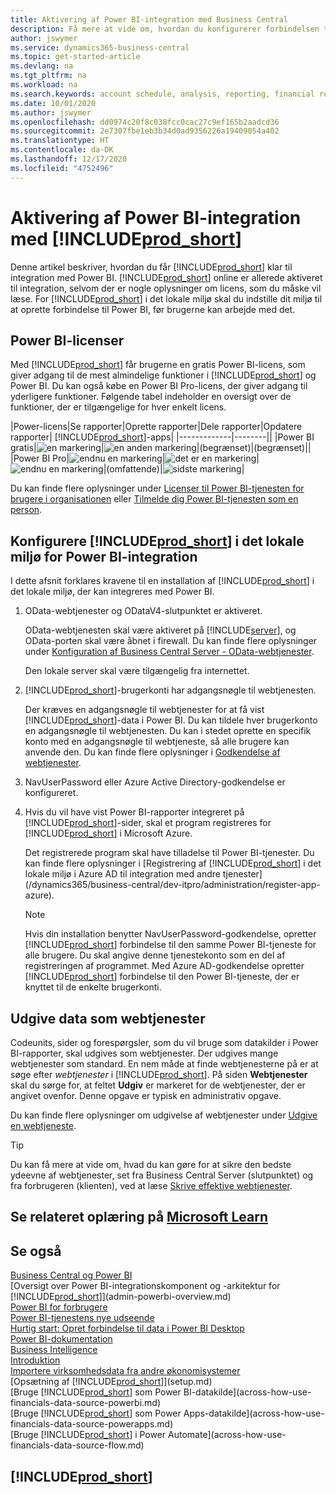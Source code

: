 ```yaml
---
title: Aktivering af Power BI-integration med Business Central
description: Få mere at vide om, hvordan du konfigurerer forbindelsen til Power bi, så du kan få indsigt, Business Intelligence og KPI'er i Business Central-data med de Business Central-apps til Power BI.
author: jswymer
ms.service: dynamics365-business-central
ms.topic: get-started-article
ms.devlang: na
ms.tgt_pltfrm: na
ms.workload: na
ms.search.keywords: account schedule, analysis, reporting, financial report, business intelligence, KPI
ms.date: 10/01/2020
ms.author: jswymer
ms.openlocfilehash: dd0974c20f8c038fcc0cac27c9ef165b2aadcd36
ms.sourcegitcommit: 2e7307fbe1eb3b34d0ad9356226a19409054a402
ms.translationtype: HT
ms.contentlocale: da-DK
ms.lasthandoff: 12/17/2020
ms.locfileid: "4752496"
---
```

# <a name="enabling-power-bi-integration-with-prod_short"></a>Aktivering af Power BI-integration med [!INCLUDE[prod_short](includes/prod_short.md)]

Denne artikel beskriver, hvordan du får [!INCLUDE[prod_short](includes/prod_short.md)] klar til integration med Power BI. [!INCLUDE[prod_short](includes/prod_short.md)] online er allerede aktiveret til integration, selvom der er nogle oplysninger om licens, som du måske vil læse. For [!INCLUDE[prod_short](includes/prod_short.md)] i det lokale miljø skal du indstille dit miljø til at oprette forbindelse til Power BI, før brugerne kan arbejde med det.

## <a name="power-bi-licensing"></a><a name="license"></a>Power BI-licenser

Med [!INCLUDE[prod_short](includes/prod_short.md)] får brugerne en gratis Power BI-licens, som giver adgang til de mest almindelige funktioner i [!INCLUDE[prod_short](includes/prod_short.md)] og Power BI. Du kan også købe en Power BI Pro-licens, der giver adgang til yderligere funktioner. Følgende tabel indeholder en oversigt over de funktioner, der er tilgængelige for hver enkelt licens.

|Power-licens|Se rapporter|Oprette rapporter|Dele rapporter|Opdatere rapporter| [!INCLUDE[prod_short](includes/prod_short.md)]-apps|
|-------------|--------||
|Power BI gratis|![en markering](media/check.png)|![en anden markering](media/check.png)|(begrænset)|(begrænset)||
|Power BI Pro|![endnu en markering](media/check.png)|![det er en markering](media/check.png)|![endnu en markering](media/check.png)|(omfattende)|![sidste markering](media/check.png)|

Du kan finde flere oplysninger under [Licenser til Power BI-tjenesten for brugere i organisationen](/power-bi/admin/service-admin-licensing-organization) eller [Tilmelde dig Power BI-tjenesten som en person](/power-bi/fundamentals/service-self-service-signup-for-power-bi).

## <a name="set-up-prod_short-on-premises-for-power-bi-integration"></a><a name="setup"></a>Konfigurere [!INCLUDE[prod_short](includes/prod_short.md)] i det lokale miljø for Power BI-integration

I dette afsnit forklares kravene til en installation af [!INCLUDE[prod_short](includes/prod_short.md)] i det lokale miljø, der kan integreres med Power BI.

1. OData-webtjenester og ODataV4-slutpunktet er aktiveret.

    OData-webtjenesten skal være aktiveret på [!INCLUDE[server](includes/server.md)], og OData-porten skal være åbnet i firewall. Du kan finde flere oplysninger under [Konfiguration af Business Central Server - OData-webtjenester](/dynamics365/business-central/dev-itpro/administration/configure-server-instance#ODataServices).
    
    Den lokale server skal være tilgængelig fra internettet.

2. [!INCLUDE[prod_short](includes/prod_short.md)]-brugerkonti har adgangsnøgle til webtjenesten.

    Der kræves en adgangsnøgle til webtjenester for at få vist [!INCLUDE[prod_short](includes/prod_short.md)]-data i Power BI. Du kan tildele hver brugerkonto en adgangsnøgle til webtjenesten. Du kan i stedet oprette en specifik konto med en adgangsnøgle til webtjeneste, så alle brugere kan anvende den. Du kan finde flere oplysninger i [Godkendelse af webtjenester](/dynamics365/business-central/dev-itpro/webservices/web-services-authentication#generate-a-web-service-access-key).

3. NavUserPassword eller Azure Active Directory-godkendelse er konfigureret.

4. Hvis du vil have vist Power BI-rapporter integreret på [!INCLUDE[prod_short](includes/prod_short.md)]-sider, skal et program registreres for [!INCLUDE[prod_short](includes/prod_short.md)] i Microsoft Azure.

    Det registrerede program skal have tilladelse til Power BI-tjenester. Du kan finde flere oplysninger i [Registrering af [!INCLUDE[prod_short](includes/prod_short.md)] i det lokale miljø i Azure AD til integration med andre tjenester](/dynamics365/business-central/dev-itpro/administration/register-app-azure).

    > [!NOTE]
    > Hvis din installation benytter NavUserPassword-godkendelse, opretter [!INCLUDE[prod_short](includes/prod_short.md)] forbindelse til den samme Power BI-tjeneste for alle brugere. Du skal angive denne tjenestekonto som en del af registreringen af programmet. Med Azure AD-godkendelse opretter [!INCLUDE[prod_short](includes/prod_short.md)] forbindelse til den Power BI-tjeneste, der er knyttet til de enkelte brugerkonti.

    <!-- Windows authentication can also be used but you can't get data from BC in Power BI -->

## <a name="publish-data-as-web-services"></a>Udgive data som webtjenester

Codeunits, sider og forespørgsler, som du vil bruge som datakilder i Power BI-rapporter, skal udgives som webtjenester. Der udgives mange webtjenester som standard. En nem måde at finde webtjenesterne på er at søge efter *webtjenester* i [!INCLUDE[prod_short](includes/prod_short.md)]. På siden **Webtjenester** skal du sørge for, at feltet **Udgiv** er markeret for de webtjenester, der er angivet ovenfor. Denne opgave er typisk en administrativ opgave.

Du kan finde flere oplysninger om udgivelse af webtjenester under [Udgive en webtjeneste](across-how-publish-web-service.md).

> [!TIP]
> Du kan få mere at vide om, hvad du kan gøre for at sikre den bedste ydeevne af webtjenester, set fra Business Central Server (slutpunktet) og fra forbrugeren (klienten), ved at læse [Skrive effektive webtjenester](/dynamics365/business-central/dev-itpro/performance/performance-developer#writing-efficient-web-services).




## <a name="see-related-training-at-microsoft-learn"></a>Se relateret oplæring på [Microsoft Learn](/learn/modules/Configure-powerbi-excel-dynamics-365-business-central/index)

## <a name="see-also"></a>Se også

[Business Central og Power BI](admin-powerbi.md)  
[Oversigt over Power BI-integrationskomponent og -arkitektur for [!INCLUDE[prod_short](includes/prod_short.md)]](admin-powerbi-overview.md)  
[Power BI for forbrugere](/power-bi/consumer/end-user-consumer)  
[Power BI-tjenestens nye udseende](/power-bi/service-new-look)  
[Hurtig start: Opret forbindelse til data i Power BI Desktop](/power-bi/desktop-quickstart-connect-to-data)  
[Power BI-dokumentation](/power-bi/)  
[Business Intelligence](bi.md)  
[Introduktion](product-get-started.md)  
[Importere virksomhedsdata fra andre økonomisystemer](across-import-data-configuration-packages.md)  
[Opsætning af [!INCLUDE[prod_short](includes/prod_short.md)]](setup.md)  
[Bruge [!INCLUDE[prod_short](includes/prod_short.md)] som Power BI-datakilde](across-how-use-financials-data-source-powerbi.md)  
[Bruge [!INCLUDE[prod_short](includes/prod_short.md)] som Power Apps-datakilde](across-how-use-financials-data-source-powerapps.md)  
[Bruge [!INCLUDE[prod_short](includes/prod_short.md)] i Power Automate](across-how-use-financials-data-source-flow.md)  

## [!INCLUDE[prod_short](includes/free_trial_md.md)]  
